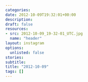 ```yaml
---
categories:
date: 2012-10-09T19:32:01+00:00
description:
draft: false
resources:
- src: 2012-10-09_19-32-01_UTC.jpg
  name: "header"
layout: instagram
options:
  unlisted: false
stories:
subtitle:
title: "2012-10-09"
tags: []
---
```


 
